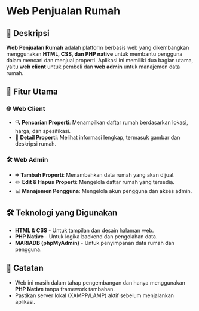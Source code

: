 # Web Penjualan Rumah

## 📌 Deskripsi
**Web Penjualan Rumah** adalah platform berbasis web yang dikembangkan menggunakan **HTML, CSS, dan PHP native** untuk membantu pengguna dalam mencari dan menjual properti. Aplikasi ini memiliki dua bagian utama, yaitu **web client** untuk pembeli dan **web admin** untuk manajemen data rumah.

## 🎯 Fitur Utama
### 🌐 Web Client
- 🔍 **Pencarian Properti**: Menampilkan daftar rumah berdasarkan lokasi, harga, dan spesifikasi.
- 🏡 **Detail Properti**: Melihat informasi lengkap, termasuk gambar dan deskripsi rumah.


### 🛠 Web Admin
- ➕ **Tambah Properti**: Menambahkan data rumah yang akan dijual.
- ✏️ **Edit & Hapus Properti**: Mengelola daftar rumah yang tersedia.
- 📊 **Manajemen Pengguna**: Mengelola akun pengguna dan akses admin.

## 🛠 Teknologi yang Digunakan
- **HTML & CSS** - Untuk tampilan dan desain halaman web.
- **PHP Native** - Untuk logika backend dan pengolahan data.
- **MARIADB (phpMyAdmin)** - Untuk penyimpanan data rumah dan pengguna.


## 📌 Catatan
- Web ini masih dalam tahap pengembangan dan hanya menggunakan **PHP Native** tanpa framework tambahan.
- Pastikan server lokal (XAMPP/LAMP) aktif sebelum menjalankan aplikasi.

